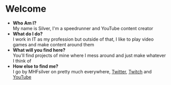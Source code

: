 # Welcome

- **Who Am I?**  
  My name is Silver, I'm a speedrunner and YouTube content creator
- **What do I do?**  
  I work in IT as my profession but outside of that, I like to play video games and make content around them
- **What will you find here?**  
  You'll find projects of mine where I mess around and just make whatever I think of
- **How else to find me?**  
  I go by MHFsilver on pretty much everywhere, [Twitter](https://www.twitter.com/MHFsilver_), [Twitch](https://www.twitch.tv/mhfsilver) and [YouTube](https://www.youtube.com/mhfsilver)
